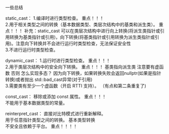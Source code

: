 一些总结

static_cast：
1.编译时进行类型检查。        重点！！！  
2.用于相关类型之间的转换（基本数据类型、类层次结构中的基类和派生类）。      重点！！！ 补充：static_cast 可以在类层次结构中进行向上转换(将派生类指针或引用转换为基类指针或引用)，向下转换(将基类指针或引用转换为派生类指针或引用)。注意向下转换并不会进行运行时类型检查，无法保证安全性  
3.不进行运行时类型检查。  

dynamic_cast：
1.运行时进行类型检查。        重点！！！  
2.用于类层次结构中的安全向下转换。      重点！！！ 基类指向派生类 注意要有虚函数 否则 怎么实现多态？   因为向下转换，如果转换失败会返回nullptr(如果是指针转换)或者抛出 std::bad_cast异常(对于引用)  
3.需要类有至少一个虚函数（开启 RTTI 支持）。  （有点和第二条重复了)  


const_cast：
移除或添加 const 属性。    重点！！！  
不能用于基本数据类型的常量。  

reinterpret_cast：
直接对比特模式进行重新解释。  
用于任意指针类型之间的转换。  基本类型转换  
不安全且依赖于平台。    重点！！！！  
